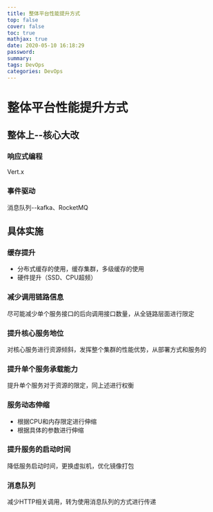 ```yaml
---
title: 整体平台性能提升方式
top: false
cover: false
toc: true
mathjax: true
date: 2020-05-10 16:18:29
password:
summary:
tags: DevOps
categories: DevOps
---
```


# 整体平台性能提升方式

## 整体上--核心大改

### 响应式编程

Vert.x

### 事件驱动

消息队列--kafka、RocketMQ

## 具体实施

### 缓存提升

* 分布式缓存的使用，缓存集群，多级缓存的使用
* 硬件提升（SSD、CPU超频）

### 减少调用链路信息

尽可能减少单个服务接口的后向调用接口数量，从全链路层面进行限定

### 提升核心服务地位

对核心服务进行资源倾斜，发挥整个集群的性能优势，从部署方式和服务的

### 提升单个服务承载能力

提升单个服务对于资源的限定，同上述进行权衡

### 服务动态伸缩

* 根据CPU和内存限定进行伸缩
* 根据具体的参数进行伸缩

### 提升服务的启动时间

降低服务启动时间，更换虚拟机，优化镜像打包

### 消息队列

减少HTTP相关调用，转为使用消息队列的方式进行传递

